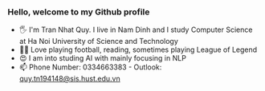 ### Hello, welcome to my Github profile

* 🖐️ I'm Tran Nhat Quy. I live in Nam Dinh and I study Computer Science at Ha Noi University of Science and Technology
* 🧍‍♂️ Love playing football, reading, sometimes playing League of Legend 
* 😍 I am into studing AI with mainly focusing in NLP
* 📫  Phone Number: 0334663383 - Outlook: quy.tn194148@sis.hust.edu.vn
